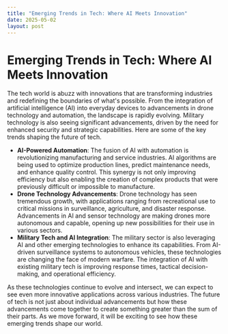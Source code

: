 ```yaml
---
title: "Emerging Trends in Tech: Where AI Meets Innovation"
date: 2025-05-02
layout: post
---
```


# Emerging Trends in Tech: Where AI Meets Innovation
The tech world is abuzz with innovations that are transforming industries and redefining the boundaries of what's possible. From the integration of artificial intelligence (AI) into everyday devices to advancements in drone technology and automation, the landscape is rapidly evolving. Military technology is also seeing significant advancements, driven by the need for enhanced security and strategic capabilities. Here are some of the key trends shaping the future of tech.

* **AI-Powered Automation**: The fusion of AI with automation is revolutionizing manufacturing and service industries. AI algorithms are being used to optimize production lines, predict maintenance needs, and enhance quality control. This synergy is not only improving efficiency but also enabling the creation of complex products that were previously difficult or impossible to manufacture.
* **Drone Technology Advancements**: Drone technology has seen tremendous growth, with applications ranging from recreational use to critical missions in surveillance, agriculture, and disaster response. Advancements in AI and sensor technology are making drones more autonomous and capable, opening up new possibilities for their use in various sectors.
* **Military Tech and AI Integration**: The military sector is also leveraging AI and other emerging technologies to enhance its capabilities. From AI-driven surveillance systems to autonomous vehicles, these technologies are changing the face of modern warfare. The integration of AI with existing military tech is improving response times, tactical decision-making, and operational efficiency.

As these technologies continue to evolve and intersect, we can expect to see even more innovative applications across various industries. The future of tech is not just about individual advancements but how these advancements come together to create something greater than the sum of their parts. As we move forward, it will be exciting to see how these emerging trends shape our world.